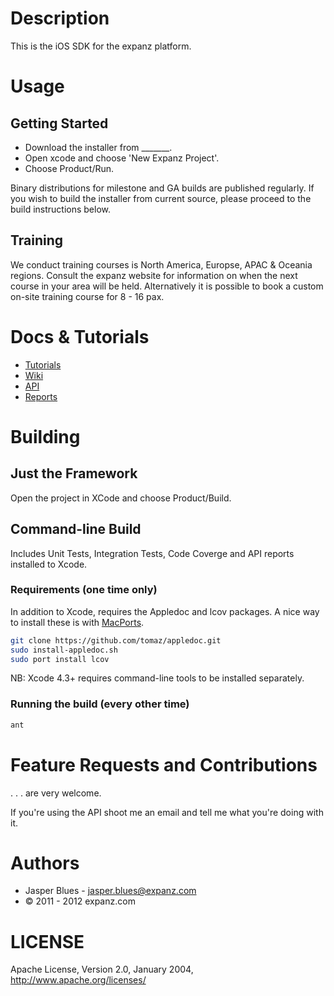 # Description

This is the iOS SDK for the expanz platform.

# Usage

## Getting Started

* Download the installer from _______.
* Open xcode and choose 'New Expanz Project'.
* Choose Product/Run.

Binary distributions for milestone and GA builds are published regularly. If you wish to build the installer from
current source, please proceed to the build instructions below.

## Training

We conduct training courses is North America, Europse, APAC & Oceania regions. Consult the expanz website for
information on when the next course in your area will be held. Alternatively it is possible to book a custom on-site
training course for 8 - 16 pax.

# Docs & Tutorials

* <a href="">Tutorials</a>
* <a href="https://github.com/expanz/expanz-iOS-SDK/wiki">Wiki</a>
* <a href="http://expanz.github.com/expanz-iOS-SDK/api/index.html">API</a>
* <a href="http://expanz.github.com/expanz-iOS-SDK/coverage/Users/jblues/ExpanzProjects/expanz-iOS-SDK/Source/Main/index.html">Reports</a>


# Building

## Just the Framework

Open the project in XCode and choose Product/Build.

## Command-line Build

Includes Unit Tests, Integration Tests, Code Coverge and API reports installed to Xcode.

### Requirements (one time only)

In addition to Xcode, requires the Appledoc and lcov packages. A nice way to install these is with
<a href="http://www.macports.org/install.php">MacPorts</a>.

```sh
git clone https://github.com/tomaz/appledoc.git
sudo install-appledoc.sh
sudo port install lcov
```

NB: Xcode 4.3+ requires command-line tools to be installed separately.

### Running the build (every other time)

```sh
ant
```

# Feature Requests and Contributions

. . . are very welcome.

If you're using the API shoot me an email and tell me what you're doing with it.

# Authors

* Jasper Blues - jasper.blues@expanz.com
* © 2011 - 2012 expanz.com

# LICENSE

Apache License, Version 2.0, January 2004, http://www.apache.org/licenses/

